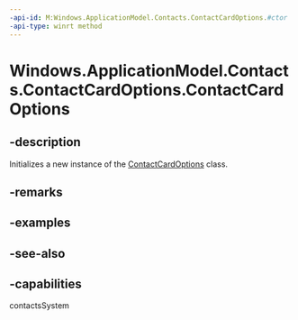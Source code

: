```yaml
---
-api-id: M:Windows.ApplicationModel.Contacts.ContactCardOptions.#ctor
-api-type: winrt method
---
```


<!-- Method syntax
public ContactCardOptions()
-->

# Windows.ApplicationModel.Contacts.ContactCardOptions.ContactCardOptions

## -description
Initializes a new instance of the [ContactCardOptions](contactcardoptions.md) class.

## -remarks

## -examples

## -see-also

## -capabilities
contactsSystem
